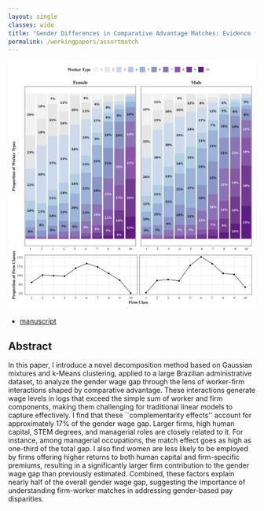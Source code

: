 ```yaml
---
layout: single
classes: wide
title: "Gender Differences in Comparative Advantage Matches: Evidence from Linked Employer-Employee Data"
permalink: /workingpapers/assortmatch
---
```

<img src="/assets/images/fig_typeclass_proportion_10.png" width="640" />

- <a href="../files/JMP_SantAnna.pdf" target="_blank">manuscript</a>

## Abstract
In this paper, I introduce a novel decomposition method based on Gaussian mixtures and k-Means clustering, applied to a large Brazilian administrative dataset, to analyze the gender wage gap through the lens of worker-firm interactions shaped by comparative advantage. These interactions generate wage levels in logs that exceed the simple sum of worker and firm components, making them challenging for traditional linear models to capture effectively. I find that these ``complementarity effects'' account for approximately 17\% of the gender wage gap. Larger firms, high human capital, STEM degrees, and managerial roles are closely related to it. For instance, among managerial occupations, the match effect goes as high as one-third of the total gap. I also find women are less likely to be employed by firms offering higher returns to both human capital and firm-specific premiums, resulting in a significantly larger firm contribution to the gender wage gap than previously estimated. Combined, these factors explain nearly half of the overall gender wage gap, suggesting the importance of understanding firm-worker matches in addressing gender-based pay disparities.
